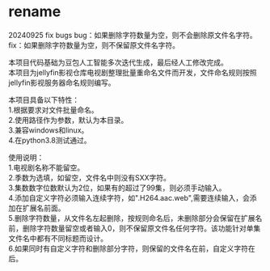 # rename  
20240925 fix bugs
bug：如果删除字符数量为空，则不会删除原文件名字符。
fix：如果删除字符数量为空，则不保留原文件名字符。

本项目代码基础为豆包人工智能多次迭代生成，最后经人工修改完成。  
本项目为jellyfin影视仓库电视剧整理批量重命名文件而开发，文件命名规则按照jellyfin影视服务器命名规则编写。  
  
本项目具备以下特性：  
1.根据要求对文件批量命名。  
2.使用路径作为参数，默认为本目录。  
3.兼容windows和linux。  
4.在python3.8测试通过。  
  
使用说明：  
1.电视剧名称不能留空。  
2.季数为选填，如留空，文件名中则没有SXX字符。  
3.集数数字位数默认为2位，如果有的超过了99集，则必须手动输入。  
4.添加自定义字符必须输入连续字符，如".H264.aac.web",需要连续输入，会添加在扩展名前面。  
5.删除字符数量，从文件名左起删除，按规则命名后，未删除部分会保留在扩展名前，删除字符数量留空或者输入0，则不保留原文件名任何字符。该功能针对单集文件名中都有不同标题而设计。  
6.如果同时有自定义字符和删除部分字符，则保留的文件名在前，自定义字符在后。  
